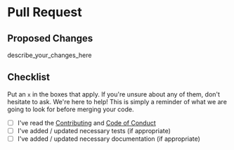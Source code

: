 # Pull Request

## Proposed Changes

describe_your_changes_here

## Checklist

Put an `x` in the boxes that apply. If you're unsure about any of them, don't
hesitate to ask. We're here to help! This is simply a reminder of what we are
going to look for before merging your code.

- [ ] I've read the [Contributing](../blob/main/docs/CONTRIBUTING.md) and
[Code of Conduct](../blob/main/docs/CODE_OF_CONDUCT.md)
- [ ] I've added / updated necessary tests (if appropriate)
- [ ] I've added / updated necessary documentation (if appropriate)
